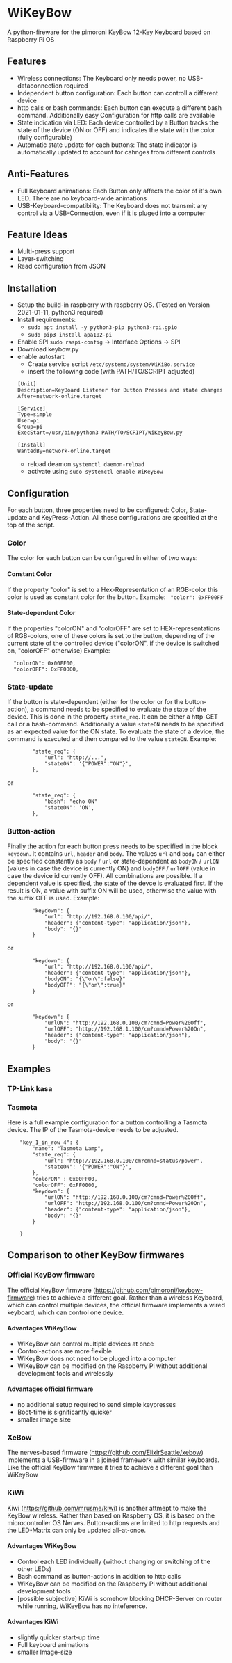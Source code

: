# WiKeyBow
A python-fireware for the pimoroni KeyBow 12-Key Keyboard based on Raspberry Pi OS

## Features
* Wireless connections: The Keyboard only needs power, no USB-dataconnection required
* Independent button configuration: Each button can controll a different device
* http calls or bash commands: Each button can execute a different bash command. Additionally easy Configuration for http calls are available
* State indication via LED: Each device controlled by a Button tracks the state of the device (ON or OFF) and indicates the state with the color (fully configurable)
* Automatic state update for each buttons: The state indicator is automatically updated to account for cahnges from different controls

## Anti-Features
* Full Keyboard animations: Each Button only affects the color of it's own LED. There are no keyboard-wide animations
* USB-Keyboard-compatibility: The Keyboard does not transmit any control via a USB-Connection, even if it is pluged into a computer

## Feature Ideas
* Multi-press support
* Layer-switching
* Read configuration from JSON

## Installation
* Setup the build-in raspberry with raspberry OS. (Tested on Version 2021-01-11, python3 required)
* Install requirements: 
  * `sudo apt install -y python3-pip python3-rpi.gpio`
  * `sudo pip3 install apa102-pi`
* Enable SPI `sudo raspi-config` -> Interface Options -> SPI 
* Download keybow.py
* enable autostart
  * Create service script `/etc/systemd/system/WiKiBo.service`
  * insert the following code (with PATH/TO/SCRIPT adjusted)
  ```
  [Unit]
  Description=KeyBoard Listener for Button Presses and state changes
  After=network-online.target

  [Service]
  Type=simple
  User=pi
  Group=pi
  ExecStart=/usr/bin/python3 PATH/TO/SCRIPT/WiKeyBow.py

  [Install]
  WantedBy=network-online.target
  ```
  * reload deamon `systemctl daemon-reload`
  * activate using `sudo systemctl enable WiKeyBow`

## Configuration

For each button, three properties need to be configured: Color, State-update and KeyPress-Action. All these configurations are specified at the top of the script.
### Color
The color for each button can be configured in either of two ways:
#### Constant Color
If the property "color" is set to a Hex-Representation of an RGB-color this color is used as constant color for the button.
Example:
` "color": 0xFF00FF`
#### State-dependent Color
If the properties "colorON" and "colorOFF" are set to HEX-representations of RGB-colors, one of these colors is set to the button, depending of the current state of the controlled device ("colorON", if the device is switched on, "colorOFF" otherwise)
Example:
```
  "colorON": 0x00FF00,
  "colorOFF": 0xFF0000,
```

### State-update
If the button is state-dependent (either for the color or for the button-action), a command needs to be specified to evaluate the state of the device. This is done in the property `state_req`. It can be either a http-GET call or a bash-command. 
Additionally a value `stateON` needs to be specified as an expected value for the ON state. To evaluate the state of a device, the command is executed and then compared to the value `stateON`.
Example:
```
        "state_req": {
            "url": "http://...",
            "stateON": '{"POWER":"ON"}',
        },
```
or 
```
        "state_req": {
            "bash": "echo ON"
            "stateON": 'ON',
        },

```

### Button-action
Finally the action for each button press needs to be specified in the block `keydown`. It contains `url`, `header` and `body`. The values `url` and `body` can either be specified constantly as `body` / `url` or state-dependent as `bodyON` / `urlON` (values in case the device is currently ON) and `bodyOFF` / `urlOFF` (value in case the device id currently OFF). All combinations are possible. If a dependent value is specified, the state of the devce is evaluated first. If the result is ON, a value with suffix ON will be used, otherwise the value with the suffix OFF is used. 
Example:
```
        "keydown": {
            "url": "http://192.168.0.100/api/",
            "header": {"content-type": "application/json"},
            "body": "{}"
        }
```
or 
```
        "keydown": {
            "url": "http://192.168.0.100/api/",
            "header": {"content-type": "application/json"},
            "bodyON": "{\"on\":false}"
            "bodyOFF": "{\"on\":true}"
        }
```

or 
```
        "keydown": {
            "urlON": "http://192.168.0.100/cm?cmnd=Power%20Off",
            "urlOFF": "http://192.168.1.100/cm?cmnd=Power%20On",
            "header": {"content-type": "application/json"},
            "body": "{}"
        }
```

## Examples
### TP-Link kasa

### Tasmota
Here is a full example configuration for a button controlling a Tasmota device. The IP of the Tasmota-device needs to be adjusted.
```
    "key_1_in_row_4": {
        "name": "Tasmota Lamp",
        "state_req": {
            "url": "http://192.168.0.100/cm?cmnd=status/power",
            "stateON": '{"POWER":"ON"}',
        },
        "colorON" : 0x00FF00,
        "colorOFF": 0xFF0000,
        "keydown": {
            "urlON": "http://192.168.0.100/cm?cmnd=Power%20Off",
            "urlOFF": "http://192.168.0.100/cm?cmnd=Power%20On",
            "header": {"content-type": "application/json"},
            "body": "{}"
        }

    }
```

## Comparison to other KeyBow firmwares

### Official KeyBow firmware
The official KeyBow firmware (https://github.com/pimoroni/keybow-firmware) tries to achieve a different goal. Rather than a wireless Keyboard, which can control multiple devices, the official firmware implements a wired keyboard, which can control one device.
#### Advantages WiKeyBow
* WiKeyBow can control multiple devices at once
* Control-actions are more flexible
* WiKeyBow does not need to be pluged into a computer
* WiKeyBow can be modified on the Raspberry Pi without additional development tools and wirelessly
#### Advantages official firmware
* no additional setup required to send simple keypresses
* Boot-time is significantly quicker
* smaller image size

### XeBow
The nerves-based firmware (https://github.com/ElixirSeattle/xebow) implements a USB-firmware in a joined framework with similar keyboards. Like the official KeyBow firmware it tries to achieve a different goal than WiKeyBow

### KiWi
Kiwi (https://github.com/mrusme/kiwi) is another attmept to make the KeyBow wireless. Rather than based on Raspberry OS, it is based on the microcontroller OS Nerves. Button-actions are limited to http requests and the LED-Matrix can only be updated all-at-once.
#### Advantages WiKeyBow
* Control each LED individually (without changing or switching of the other LEDs)
* Bash command as button-actions in addition to http calls
* WiKeyBow can be modified on the Raspberry Pi without additional development tools
* [possible subjective] KiWi is somehow blocking DHCP-Server on router while running, WiKeyBow has no inteference.
#### Advantages KiWi
* slightly quicker start-up time
* Full keyboard animations
* smaller Image-size
